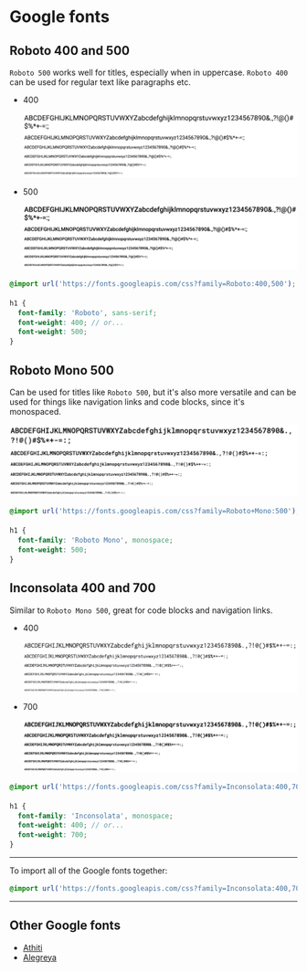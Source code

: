 # Google fonts

## Roboto 400 and 500

`Roboto 500` works well for titles, especially when in uppercase. `Roboto 400` can be used for regular text like paragraphs etc.

- 400

  <img src="./specimen/roboto-400.png">

- 500

  <img src="./specimen/roboto-500.png">

```scss
@import url('https://fonts.googleapis.com/css?family=Roboto:400,500');

h1 {
  font-family: 'Roboto', sans-serif;
  font-weight: 400; // or...
  font-weight: 500;
}
```

## Roboto Mono 500

Can be used for titles like `Roboto 500`, but it's also more versatile and can be used for things like navigation links and code blocks, since it's monospaced.

<img src="./specimen/roboto-mono-500.png">

```scss
@import url('https://fonts.googleapis.com/css?family=Roboto+Mono:500');

h1 {
  font-family: 'Roboto Mono', monospace;
  font-weight: 500;
}
```

## Inconsolata 400 and 700

Similar to `Roboto Mono 500`, great for code blocks and navigation links.

- 400

  <img src="./specimen/inconsolata-400.png">

- 700

  <img src="./specimen/inconsolata-700.png">

```scss
@import url('https://fonts.googleapis.com/css?family=Inconsolata:400,700');

h1 {
  font-family: 'Inconsolata', monospace;
  font-weight: 400; // or...
  font-weight: 700;
}
```

---

To import all of the Google fonts together:

```scss
@import url('https://fonts.googleapis.com/css?family=Inconsolata:400,700|Roboto+Mono:500|Roboto:400,500');
```

---

## Other Google fonts

- [Athiti](https://fonts.google.com/specimen/Athiti)
- [Alegreya](https://fonts.google.com/specimen/Alegreya)
